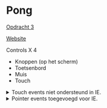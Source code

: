 # Pong

[Opdracht 3](assignment.md)


[Website](index.html)

Controls X 4
* Knoppen (op het scherm)
* Toetsenbord
* Muis
* Touch


<details>
    <summary>
        Touch events niet ondersteund in IE.
    </summary>
    <img src="readme-content/touch-not-supported-uses-cursor.jpg" alt="Touch events niet ondersteund in ie"/>
    <p>Internet Explorer ondersteund de touch(Move) events niet. Maar wel de mousemove event. Hierdoor volgd hij de muis wel waardoor de twee balken gelijk blijven.</p>
    <a href="https://raw.githubusercontent.com/IIYAMA12/browser-technologies-1/master/opdracht3/https://vimeo.com/262180748">Video</a>
</details>


<details>
    <summary>
        Pointer events toegevoegd voor IE.
    </summary>
    <img src="https://raw.githubusercontent.com/IIYAMA12/browser-technologies-1/master/readme-content/pointer-events-added.jpg" alt="Pointer events toegevoegd voor ie"/>
    <p>Na het toevoegen van de pointer events ondersteund ook de tablet ook touch.</p>
    <a href="https://vimeo.com/262180800">Video</a>
</details>
